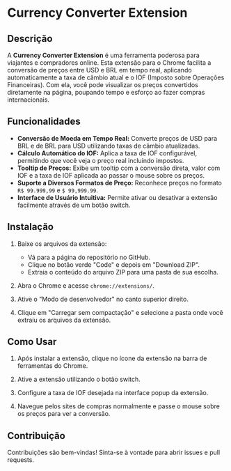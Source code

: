 # Currency Converter Extension

## Descrição

A **Currency Converter Extension** é uma ferramenta poderosa para viajantes e compradores online. Esta extensão para o Chrome facilita a conversão de preços entre USD e BRL em tempo real, aplicando automaticamente a taxa de câmbio atual e o IOF (Imposto sobre Operações Financeiras). Com ela, você pode visualizar os preços convertidos diretamente na página, poupando tempo e esforço ao fazer compras internacionais.

## Funcionalidades

- **Conversão de Moeda em Tempo Real:** Converte preços de USD para BRL e de BRL para USD utilizando taxas de câmbio atualizadas.
- **Cálculo Automático do IOF:** Aplica a taxa de IOF configurável, permitindo que você veja o preço real incluindo impostos.
- **Tooltip de Preços:** Exibe um tooltip com a conversão direta, valor com IOF e a taxa de IOF aplicada ao passar o mouse sobre os preços.
- **Suporte a Diversos Formatos de Preço:** Reconhece preços no formato `R$ 99.999,99` e `$ 99,999.99`.
- **Interface de Usuário Intuitiva:** Permite ativar ou desativar a extensão facilmente através de um botão switch.

## Instalação

1. Baixe os arquivos da extensão:
   - Vá para a página do repositório no GitHub.
   - Clique no botão verde "Code" e depois em "Download ZIP".
   - Extraia o conteúdo do arquivo ZIP para uma pasta de sua escolha.

2. Abra o Chrome e acesse `chrome://extensions/`.

3. Ative o "Modo de desenvolvedor" no canto superior direito.

4. Clique em "Carregar sem compactação" e selecione a pasta onde você extraiu os arquivos da extensão.

## Como Usar

1. Após instalar a extensão, clique no ícone da extensão na barra de ferramentas do Chrome.

2. Ative a extensão utilizando o botão switch.

3. Configure a taxa de IOF desejada na interface popup da extensão.

4. Navegue pelos sites de compras normalmente e passe o mouse sobre os preços para ver a conversão.

## Contribuição

Contribuições são bem-vindas! Sinta-se à vontade para abrir issues e pull requests.
